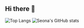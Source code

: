 ## Hi there 👋

<!--
**developer0826/developer0826** is a ✨ _special_ ✨ repository because its `README.md` (this file) appears on your GitHub profile.

Here are some ideas to get you started:

- 🔭 I’m currently working on ...
- 🌱 I’m currently learning ...
- 👯 I’m looking to collaborate on ...
- 🤔 I’m looking for help with ...
- 💬 Ask me about ...
- 📫 How to reach me: ...
- 😄 Pronouns: ...
- ⚡ Fun fact: ...
-->
![Top Langs](https://github-readme-stats.vercel.app/api/top-langs/?username=developer0826&layout=compact&theme=outrun)
![Seona's GitHub stats](https://github-readme-stats.vercel.app/api?username=developer0826&show_icons=true&theme=outrun&count_private=true)
